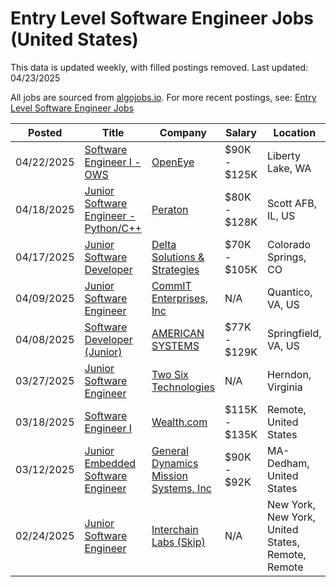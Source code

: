 # Entry Level Software Engineer Jobs (United States)

This data is updated weekly, with filled postings removed. Last updated: 04/23/2025

All jobs are sourced from [algojobs.io](https://algojobs.io/). For more recent postings, see: [Entry Level Software Engineer Jobs](https://algojobs.io/new-grad-swe)

| Posted | Title | Company | Salary | Location |
| --- | --- | --- | --- | --- |
| 04/22/2025 | [Software Engineer I - OWS](https://algojobs.io/jobs/3863474) | [OpenEye](https://algojobs.io/company/openeye/) | $90K - $125K | Liberty Lake, WA |
| 04/18/2025 | [Junior Software Engineer - Python/C++](https://algojobs.io/jobs/3842687) | [Peraton](https://algojobs.io/company/peraton/) | $80K - $128K | Scott AFB, IL, US |
| 04/17/2025 | [Junior Software Developer](https://algojobs.io/jobs/3838431) | [Delta Solutions & Strategies](https://algojobs.io/company/deltasands/) | $70K - $105K | Colorado Springs, CO |
| 04/09/2025 | [Junior Software Engineer](https://algojobs.io/jobs/3750250) | [CommIT Enterprises, Inc](https://algojobs.io/company/commitent/) | N/A | Quantico, VA, US |
| 04/08/2025 | [Software Developer (Junior)](https://algojobs.io/jobs/3732619) | [AMERICAN SYSTEMS](https://algojobs.io/company/americansystems/) | $77K - $129K | Springfield, VA, US |
| 03/27/2025 | [Junior Software Engineer](https://algojobs.io/jobs/3612452) | [Two Six Technologies](https://algojobs.io/company/twosixtechnologies/) | N/A | Herndon, Virginia |
| 03/18/2025 | [Software Engineer I](https://algojobs.io/jobs/3508845) | [Wealth.com](https://algojobs.io/company/wealthfinancialtechnologies/) | $115K - $135K | Remote, United States |
| 03/12/2025 | [Junior Embedded Software Engineer](https://algojobs.io/jobs/3461546) | [General Dynamics Mission Systems, Inc](https://algojobs.io/company/gdms/) | $90K - $92K | MA-Dedham, United States |
| 02/24/2025 | [Junior Software Engineer](https://algojobs.io/jobs/3294041) | [Interchain Labs (Skip)](https://algojobs.io/company/interchain/) | N/A | New York, New York, United States, Remote, Remote |